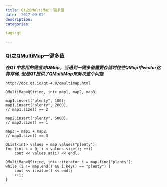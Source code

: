 ```yaml
---
title: Qt之QMultiMap一键多值
date: '2017-09-02'
description:
categories:

tags:qt

---
```


>

### Qt之QMultiMap一键多值

>

***在QT中常用的键值对QMap，当遇到一键多值需要存储时往往QMap中vector这样存储, 但是QT提供了QMultiMap来解决这个问题*** 

>

	http://doc.qt.io/qt-4.8/qmultimap.html

>

	QMultiMap<QString, int> map1, map2, map3;

	map1.insert("plenty", 100);
	map1.insert("plenty", 2000);
	// map1.size() == 2

	map2.insert("plenty", 5000);
	// map2.size() == 1

	map3 = map1 + map2;
	// map3.size() == 3

>

	QList<int> values = map.values("plenty");
	for (int i = 0; i < values.size(); ++i)
	    cout << values.at(i) << endl;

>

	QMultiMap<QString, int>::iterator i = map.find("plenty");
	while (i != map.end() && i.key() == "plenty") {
	    cout << i.value() << endl;
	    ++i;
	}

>
